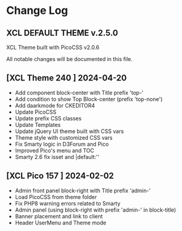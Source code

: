 # Change Log

## XCL DEFAULT THEME v.2.5.0

XCL Theme built with PicoCSS v2.0.6

All notable changes will be documented in this file.

## [XCL Theme 240 ] 2024-04-20

- Add component block-center with Title prefix 'top-'
- Add condition to show Top Block-center (prefix 'top-none')
- Add daarkmode for CKEDITOR4
- Update PicoCSS
- Update prefix CSS classes
- Update Templates
- Update jQuery UI theme built with CSS vars
- Theme style with customized CSS vars
- Fix Smarty logic in D3Forum and Pico
- Improved Pico's menu and TOC 
- Smarty 2.6 fix isset and |default:'' 

## [XCL Pico 157 ] 2024-02-02

- Admin front panel block-right with Title prefix 'admin-'
- Load PicoCSS from theme folder
- Fix PHP8 warning errors related to Smarty
- Admin panel (using block-right with prefix 'admin-' in block-title)
- Banner placement and link to client
- Header UserMenu and Theme mode

